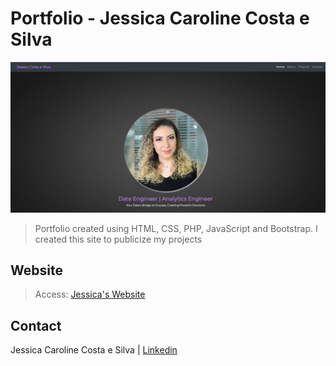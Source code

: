 #  Portfolio - Jessica Caroline Costa e Silva
![Portfolio](./img/portfolio-en.png) 
> Portfolio created using HTML, CSS, PHP, JavaScript and Bootstrap. I created this site to publicize my projects

## Website
> Access: [Jessica's Website](https://jessicacostaesilva.com.br/) 

##  Contact
Jessica Caroline Costa e Silva | [Linkedin](https://www.linkedin.com/in/jessicaccostaesilva)
